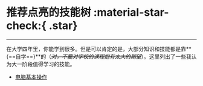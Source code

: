 # 推荐点亮的技能树 :material-star-check:{ .star}

---

在大学四年里，你能学到很多。但是可以肯定的是，大部分知识和技能都是靠**{==自学==}**的（*~~对，不要对学校的课程抱有太大的期望~~*）。这里列出了一些我认为大一阶段值得学习的技能。

- [电脑基本操作]




[电脑基本操作]: ../Skills/PCop.md
